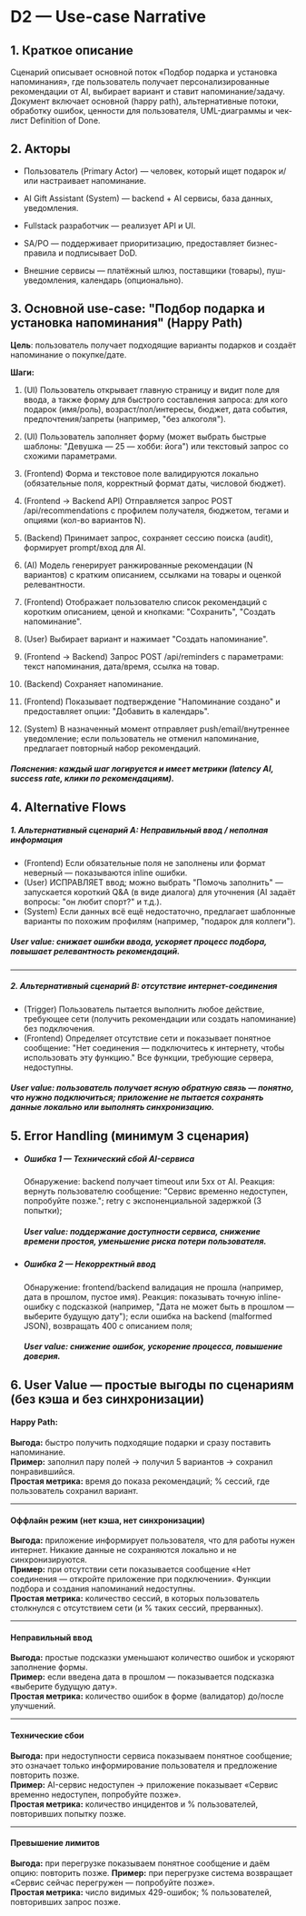 # D2 — Use-case Narrative

## 1. Краткое описание

Сценарий описывает основной поток «Подбор подарка и установка напоминания», где пользователь получает персонализированные рекомендации от AI, выбирает вариант и ставит напоминание/задачу. Документ включает основной (happy path), альтернативные потоки, обработку ошибок, ценности для пользователя, UML-диаграммы и чек-лист Definition of Done.

## 2. Акторы

- Пользователь (Primary Actor) — человек, который ищет подарок и/или настраивает напоминание.

- AI Gift Assistant (System) — backend + AI сервисы, база данных, уведомления.

- Fullstack разработчик — реализует API и UI.

- SA/PO — поддерживает приоритизацию, предоставляет бизнес-правила и подписывает DoD.

- Внешние сервисы — платёжный шлюз, поставщики (товары), пуш-уведомления, календарь (опционально).

## 3. Основной use-case: "Подбор подарка и установка напоминания" (Happy Path)

**Цель**: пользователь получает подходящие варианты подарков и создаёт напоминание о покупке/дате.

**Шаги:**

1. (UI) Пользователь открывает главную страницу и видит поле для ввода, а также форму для быстрого составления запроса: для кого подарок (имя/роль), возраст/пол/интересы, бюджет, дата события, предпочтения/запреты (например, "без алкоголя").

2. (UI) Пользователь заполняет форму (может выбрать быстрые шаблоны: "Девушка — 25 — хобби: йога") или текстовый запрос со схожими параметрами.

3. (Frontend) Форма и текстовое поле валидируются локально (обязательные поля, корректный формат даты, числовой бюджет).

4. (Frontend → Backend API) Отправляется запрос POST /api/recommendations с профилем получателя, бюджетом, тегами и опциями (кол-во вариантов N).

5. (Backend) Принимает запрос, сохраняет сессию поиска (audit), формирует prompt/вход для AI.

6. (AI) Модель генерирует ранжированные рекомендации (N вариантов) с кратким описанием, ссылками на товары и оценкой релевантности.

7. (Frontend) Отображает пользователю список рекомендаций с коротким описанием, ценой и кнопками: "Сохранить", "Создать напоминание".

8. (User) Выбирает вариант и нажимает "Создать напоминание".

9. (Frontend → Backend) Запрос POST /api/reminders с параметрами: текст напоминания, дата/время, ссылка на товар.

10. (Backend) Сохраняет напоминание.

11. (Frontend) Показывает подтверждение "Напоминание создано" и предоставляет опции: "Добавить в календарь".

12. (System) В назначенный момент отправляет push/email/внутреннее уведомление; если пользователь не отменил напоминание, предлагает повторный набор рекомендаций.

##### Пояснения: каждый шаг логируется и имеет метрики (latency AI, success rate, клики по рекомендациям).

## 4. Alternative Flows

##### 1. Альтернативный сценарий A: Неправильный ввод / неполная информация

- (Frontend) Если обязательные поля не заполнены или формат неверный — показываются inline ошибки.
- (User) ИСПРАВЛЯЕТ ввод; можно выбрать "Помочь заполнить" — запускается короткий Q&A (в виде диалога) для уточнения (AI задаёт вопросы: "он любит спорт?" и т.д.).
- (System) Если данных всё ещё недостаточно, предлагает шаблонные варианты по похожим профилям (например, "подарок для коллеги").

##### User value: снижает ошибки ввода, ускоряет процесс подбора, повышает релевантность рекомендаций.

---

##### 2. Альтернативный сценарий B: отсутствие интернет-соединения

- (Trigger) Пользователь пытается выполнить любое действие, требующее сети (получить рекомендации или создать напоминание) без подключения.
- (Frontend) Определяет отсутствие сети и показывает понятное сообщение: "Нет соединения — подключитесь к интернету, чтобы использовать эту функцию." Все функции, требующие сервера, недоступны.

##### User value: пользователь получает ясную обратную связь — понятно, что нужно подключиться; приложение не пытается сохранять данные локально или выполнять синхронизацию.

## 5. Error Handling (минимум 3 сценария)

- ##### Ошибка 1 — Технический сбой AI-сервиса

  Обнаружение: backend получает timeout или 5xx от AI. Реакция:
  вернуть пользователю сообщение: "Сервис временно недоступен, попробуйте позже.";
  retry с экспоненциальной задержкой (3 попытки);

  ##### User value: поддержание доступности сервиса, снижение времени простоя, уменьшение риска потери пользователя.

- ##### Ошибка 2 — Некорректный ввод
  Обнаружение: frontend/backend валидация не прошла (например, дата в прошлом, пустое имя). Реакция:
  показывать точную inline-ошибку с подсказкой (например, "Дата не может быть в прошлом — выберите будущую дату");
  если ошибка на backend (malformed JSON), возвращать 400 с описанием поля;
  ##### User value: снижение ошибок, ускорение процесса, повышение доверия.

## 6. User Value — простые выгоды по сценариям (без кэша и без синхронизации)

#### Happy Path:

**Выгода:** быстро получить подходящие подарки и сразу поставить напоминание.  
**Пример:** заполнил пару полей → получил 5 вариантов → сохранил понравившийся.  
**Простая метрика:** время до показа рекомендаций; % сессий, где пользователь сохранил вариант.

---

#### Оффлайн режим (нет кэша, нет синхронизации)

**Выгода:** приложение информирует пользователя, что для работы нужен интернет. Никакие данные не сохраняются локально и не синхронизируются.  
**Пример:** при отсутствии сети показывается сообщение «Нет соединения — откройте приложение при подключении». Функции подбора и создания напоминаний недоступны.  
**Простая метрика:** количество сессий, в которых пользователь столкнулся с отсутствием сети (и % таких сессий, прерванных).

---

#### Неправильный ввод

**Выгода:** простые подсказки уменьшают количество ошибок и ускоряют заполнение формы.  
**Пример:** если введена дата в прошлом — показывается подсказка «выберите будущую дату».  
**Простая метрика:** количество ошибок в форме (валидатор) до/после улучшений.

---

#### Технические сбои

**Выгода:** при недоступности сервиса показываем понятное сообщение; это означает только информирование пользователя и предложение повторить позже.  
**Пример:** AI-сервис недоступен → приложение показывает «Сервис временно недоступен, попробуйте позже».  
**Простая метрика:** количество инцидентов и % пользователей, повторивших попытку позже.

---

#### Превышение лимитов

**Выгода:** при перегрузке показываем понятное сообщение и даём опцию: повторить позже.
**Пример:** при перегрузке система возвращает «Сервис сейчас перегружен — попробуйте позже».  
**Простая метрика:** число видимых 429-ошибок; % пользователей, повторивших запрос позже.
